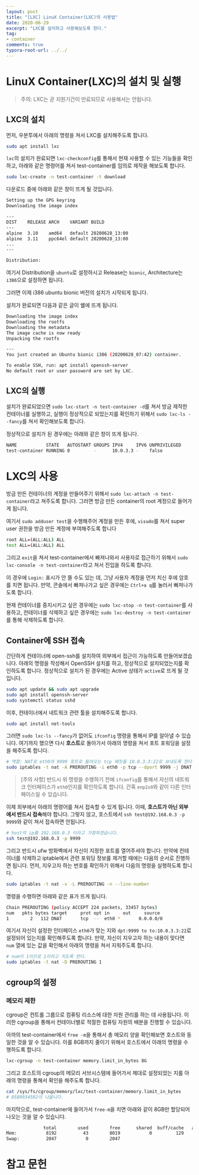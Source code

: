 ```yaml
---
layout: post
title: "[LXC] LinuX Container(LXC)의 사용법"
date: 2020-06-29
excerpt: "LXC를 설치하고 사용해보도록 한다."
tag:
- container
comments: true
typora-root-url: ../../
---
```


# LinuX Container(LXC)의 설치 및 실행

> 주의: LXC는 곧 지원기간이 만료되므로 사용해서는 안됩니다.

## LXC의 설치

먼저, 우분투에서 아래의 명령을 쳐서 LXC를 설치해주도록 합니다.

```bash
sudo apt install lxc
```

`lxc`의 설치가 완료되면 `lxc-checkconfig`를 통해서 현재 사용할 수 있는 기능들을 확인하고, 아래와 같은 명령어를 쳐서 test-container를 임의로 제작을 해보도록 합니다.

```bash
sudo lxc-create -n test-container -t download
```

다운로드 중에 아래와 같은 창이 뜨게 될 것입니다.

```bash
Setting up the GPG keyring
Downloading the image index

---
DIST    RELEASE ARCH    VARIANT BUILD
---
alpine  3.10    amd64   default 20200628_13:00
alpine  3.11    ppc64el default 20200628_13:00
...
---

Distribution:
```

여기서 Distribution을 `ubuntu`로 설정하시고 Release는 `bionic`, Architecture는 `i386`으로 설정하면 됩니다.

그러면 이제 i386 ubuntu bionic 버전의 설치가 시작되게 됩니다.

설치가 완료되면 다음과 같은 글이 쉘에 뜨게 됩니다.

```bash
Downloading the image index
Downloading the rootfs
Downloading the metadata
The image cache is now ready
Unpacking the rootfs

---
You just created an Ubuntu bionic i386 (20200628_07:42) container.

To enable SSH, run: apt install openssh-server
No default root or user password are set by LXC.
```

## LXC의 실행

설치가 완료되었으면 `sudo lxc-start -n test-container -d`를 쳐서 방금 제작한 컨테이너를 실행하고, 실행이 정상적으로 되었는지를 확인하기 위해서 `sudo lxc-ls --fancy`를 쳐서 확인해보도록 합니다.

정상적으로 설치가 된 경우에는 아래와 같은 창이 뜨게 됩니다.

```bash
NAME           STATE   AUTOSTART GROUPS IPV4     IPV6 UNPRIVILEGED
test-container RUNNING 0         -      10.0.3.3 -    false
```

# LXC의 사용

방금 만든 컨테이너의 계정을 만들어주기 위해서 `sudo lxc-attach -n test-container`라고 쳐주도록 합니다. 그러면 방금 만든 container의 root 계정으로 들어가게 됩니다.

여기서 `sudo adduser test`을 수행해주어 계정을 만든 후에, `visudo`를 쳐서 super user 권한을 방금 만든 계정에 부여해주도록 합니다 

```bash
root ALL=(ALL:ALL) ALL
test ALL=(ALL:ALL) ALL
```

그리고 `exit`을 쳐서 test-container에서 빠져나와서 사용자로 접근하기 위해서 `sudo lxc-console -n test-container`라고 쳐서 진입을 하도록 합니다.

이 경우에 `Login:` 표시가 안 뜰 수도 있는 데, 그냥 사용자 계정을 먼저 치신 후에  암호를 치면 됩니다. 만약, 콘솔에서 빠져나가고 싶은 경우에는 `Ctrl+a q`를 눌러서 빠져나가도록 합니다.

현재 컨테이너를 중지시키고 싶은 경우에는 `sudo lxc-stop -n test-container`를 사용하고, 컨테이너를 삭제하고 싶은 경우에는 `sudo lxc-destroy -n test-container`를 통해 삭제하도록 합니다.

## Container에 SSH 접속

간단하게 컨테이너에 open-ssh를 설치하여 외부에서 접근이 가능하도록 만들어보겠습니다. 아래의 명령을 작성해서 OpenSSH 설치를 하고, 정상적으로 설치되었는지를 확인하도록 합니다. 정상적으로 설치가 된 경우에는 Active 상태가 `active`로 뜨게 될 것입니다.

```bash
sudo apt update && sudo apt upgrade
sudo apt install openssh-server
sudo systemctl status sshd
```

이후, 컨테이너에서 네트워크 관련 툴을 설치해주도록 합니다.

```bash
sudo apt install net-tools
```

그러면 `sudo lxc-ls --fancy`가 없어도 `ifconfig` 명령을 통해서 IP를 알아낼 수 있습니다. 여기까지 했으면 다시 **호스트**로 돌아가서 아래의 명령을 쳐서 포트 포워딩을 설정을 해주도록 합니다.

```bash
# 역할: NAT로 eth0의 9999 포트로 들어오는 tcp 패킷을 10.0.3.3:22로 보내도록 한다.
sudo iptables -t nat -A PREROUTING -i eth0 -p tcp --dport 9999 -j DNAT --to 10.0.3.3:22
```

> [주의 사항] 반드시 위 명령을 수행하기 전에 `ifconfig`를 통해서 자신의 네트워크 인터페이스가 `eth0`인지를 확인하도록 합니다. 간혹 `enp2s0`와 같이 다른 인터페이스일 수 있습니다.

이제 외부에서 아래의 명령어를 쳐서 접속할 수 있게 됩니다. 이때, **호스트가 아닌 외부에서 반드시 접속**해야 합니다. 그렇지 않고, 호스트에서  `ssh test@192.168.0.3 -p 9999`와 같이 쳐서 접속하면 안됩니다.

```bash
# host의 ip를 192.168.0.3 이라고 가정하겠습니다.
ssh test@192.168.0.3 -p 9999
```

 그리고 반드시 ufw 방화벽에서 자신이 지정한 포트를 열어주셔야 합니다. 만약에 컨테이너를 삭제하고 iptable에서 관련 포워딩 정보를 제거할 때에는 다음의 순서로 진행하면 됩니다. 먼저, 지우고자 하는 번호를 확인하기 위해서 다음의 명령을 실행하도록 합니다.

 ```bash
sudo iptables -t nat -v -L PREROUTING -n --line-number
 ```

명령을 수행하면 아래와 같은 표가 뜨게 됩니다.

```bash
Chain PREROUTING (policy ACCEPT 224 packets, 33457 bytes)
num   pkts bytes target     prot opt in     out     source               destination
1        2   112 DNAT       tcp  --  eth0 *       0.0.0.0/0            0.0.0.0/0            tcp dpt:9999 to:10.0.3.3:22
```

여기서 자신이 설정한 인터페이스 `eth0`가 맞는 지와 `dpt:9999 to to:10.0.3.3:22`로 설정되어 있는지를 확인해주도록 합니다. 만약, 자신이 지우고자 하는 내용이 맞다면 `num` 열에 있는 값을 확인해서 아래의 명령을 쳐서 지워주도록 합니다.

```bash
# num이 1이므로 1이라고 치도록 한다.
sudo iptables -t nat -D PREROUTING 1
```

## cgroup의 설정

### 메모리 제한

cgroup은 컨트롤 그룹으로 컴퓨팅 리소스에 대한 자원 관리를 하는 데 사용됩니다. 이러한 cgroup을 통해서 컨테이너별로 적절한 컴퓨팅 자원의 배분을 진행할 수 있습니다.

아까의 test-container에서 `free -m`을 통해서 총 메모리 양을 확인해보면 호스트와 동일한 것을 알 수 있습니다. 이를 8GB까지 줄이기 위해서 호스트에서 아래의 명령을 수행하도록 합니다.

```bash
lxc-cgroup -n test-container memory.limit_in_bytes 8G
```

그리고 호스트의 cgroup의 메모리 서브시스템에 들어가서 제대로 설정되었는 지를 아래의 명령을 통해서 확인을 해주도록 합니다.

```bash
cat /sys/fs/cgroup/memory/lxc/test-container/memory.limit_in_bytes
# 8589934592이 나옵니다.
```

마지막으로, test-container에 들어가서 `free-m`을 치면 아래와 같이 8GB만 할당되어 나오는 것을 알 수 있습니다.

```bash
              total        used        free      shared  buff/cache   available
Mem:           8192          43        8019           0         129        8148
Swap:          2047           0        2047
```



# 참고 문헌

[^1]: https://lng1982.tistory.com/267
[^2]: https://www.redhat.com/ko/topics/containers/whats-a-linux-container
[^3]: https://www.cyberciti.biz/faq/how-to-iptables-delete-postrouting-rule/